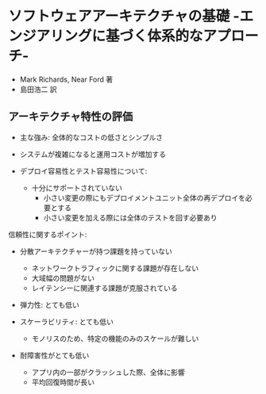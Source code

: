 # ソフトウェアアーキテクチャの基礎 -エンジアリングに基づく体系的なアプローチ-
- Mark Richards, Near Ford 著
- 島田浩二 訳

## アーキテクチャ特性の評価
- 主な強み: 全体的なコストの低さとシンプルさ
- システムが複雑になると運用コストが増加する

- デプロイ容易性とテスト容易性について:
  - 十分にサポートされていない
    - 小さい変更の際にもデプロイメントユニット全体の再デプロイを必要とする
    - 小さい変更を加える際には全体のテストを回す必要あり

信頼性に関するポイント:
- 分散アーキテクチャーが持つ課題を持っていない
  - ネットワークトラフィックに関する課題が存在しない
  - 大域幅の問題がない
  - レイテンシーに関連する課題が克服されている

- 弾力性: とても低い
- スケーラビリティ: とても低い
  - モノリスのため、特定の機能のみのスケールが難しい

- 耐障害性がとても低い
  - アプリ内の一部がクラッシュした際、全体に影響
  - 平均回復時間が長い
